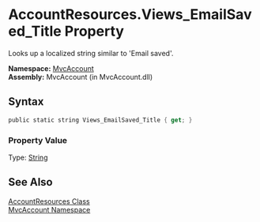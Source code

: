 AccountResources.Views_EmailSaved_Title Property
================================================
Looks up a localized string similar to 'Email saved'.

**Namespace:** [MvcAccount][1]  
**Assembly:** MvcAccount (in MvcAccount.dll)

Syntax
------

```csharp
public static string Views_EmailSaved_Title { get; }
```

### Property Value
Type: [String][2]

See Also
--------
[AccountResources Class][3]  
[MvcAccount Namespace][1]  

[1]: ../README.md
[2]: http://msdn2.microsoft.com/en-us/library/s1wwdcbf
[3]: README.md